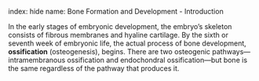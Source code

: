 index: hide
name: Bone Formation and Development - Introduction

In the early stages of embryonic development, the embryo’s skeleton consists of fibrous membranes and hyaline cartilage. By the sixth or seventh week of embryonic life, the actual process of bone development,  **ossification** (osteogenesis), begins. There are two osteogenic pathways—intramembranous ossification and endochondral ossification—but bone is the same regardless of the pathway that produces it.
